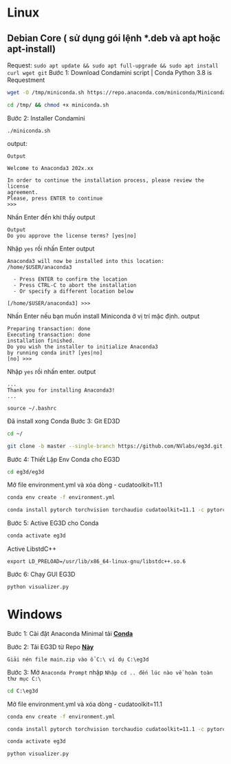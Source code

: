 # Linux
## Debian Core ( sử dụng gói lệnh *.deb và apt hoặc apt-install)
Request: ```sudo apt update && sudo apt full-upgrade && sudo apt install curl wget git```
Bước 1: Download Condamini script | Conda Python 3.8 is Requestment
```bash
wget -O /tmp/miniconda.sh https://repo.anaconda.com/miniconda/Miniconda3-latest-Linux-x86_64.sh
```
```bash
cd /tmp/ && chmod +x miniconda.sh
```
Bước 2: Installer Condamini
```
./miniconda.sh
```
output: 
```
Output

Welcome to Anaconda3 202x.xx

In order to continue the installation process, please review the license
agreement.
Please, press ENTER to continue
>>>
```
Nhấn Enter đến khi thấy output
```
Output
Do you approve the license terms? [yes|no]
```
Nhập <code>yes</code> rồi nhấn Enter
output
```
Anaconda3 will now be installed into this location:
/home/$USER/anaconda3

  - Press ENTER to confirm the location
  - Press CTRL-C to abort the installation
  - Or specify a different location below

[/home/$USER/anaconda3] >>>
```
Nhấn Enter nếu bạn muốn install Miniconda ở vị trí mặc định.
output
```
Preparing transaction: done
Executing transaction: done
installation finished.
Do you wish the installer to initialize Anaconda3
by running conda init? [yes|no]
[no] >>>
```
Nhập <code>yes</code> rồi nhấn enter.
output
```
...
Thank you for installing Anaconda3!
...
```
```
source ~/.bashrc
```
Đã install xong Conda
Bước 3:
Git ED3D
```bash
cd ~/
```
```bash
git clone -b master --single-branch https://github.com/NVlabs/eg3d.git
```
Bước 4:
Thiết Lập Env Conda cho EG3D
```bash
cd eg3d/eg3d
```
Mở file environment.yml và xóa dòng - cudatoolkit=11.1
```bash
conda env create -f environment.yml
```
```bash
conda install pytorch torchvision torchaudio cudatoolkit=11.1 -c pytorch -c conda-forge
```
Bước 5:
Active EG3D cho Conda
```bash
conda activate eg3d
```
Active LibstdC++
```
export LD_PRELOAD=/usr/lib/x86_64-linux-gnu/libstdc++.so.6
```
Bước 6:
Chạy GUI EG3D
```bash
python visualizer.py
```
# Windows
Bước 1:
Cài đặt Anaconda Minimal tải [**Conda**](https://repo.anaconda.com/miniconda/Miniconda3-latest-Windows-x86_64.exe)

Bước 2:
Tải EG3D từ Repo [**Này**](https://github.com/NVlabs/eg3d/archive/refs/heads/main.zip)

<code>Giải nén file main.zip vào ổ C:\\ ví dụ C:\\eg3d</code></br>

Bước 3:
Mở <code>Anaconda Prompt</code> nhập
```Nhập cd .. đến lúc nào về hoàn toàn thư mục C:\```
```cmd
cd C:\eg3d
```
Mở file environment.yml và xóa dòng - cudatoolkit=11.1
```cmd
conda env create -f environment.yml
```
```cmd
conda install pytorch torchvision torchaudio cudatoolkit=11.1 -c pytorch -c conda-forge
```
```cmd
conda activate eg3d
```
```cmd
python visualizer.py
```
